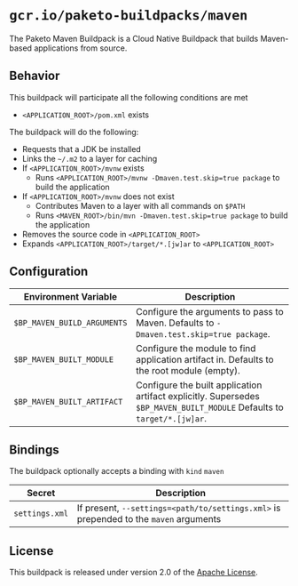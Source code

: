 # `gcr.io/paketo-buildpacks/maven`
The Paketo Maven Buildpack is a Cloud Native Buildpack that builds Maven-based applications from source.

## Behavior
This buildpack will participate all the following conditions are met

* `<APPLICATION_ROOT>/pom.xml` exists

The buildpack will do the following:

* Requests that a JDK be installed
* Links the `~/.m2` to a layer for caching
* If `<APPLICATION_ROOT>/mvnw` exists
  * Runs `<APPLICATION_ROOT>/mvnw -Dmaven.test.skip=true package` to build the application
* If `<APPLICATION_ROOT>/mvnw` does not exist
  * Contributes Maven to a layer with all commands on `$PATH`
  * Runs `<MAVEN_ROOT>/bin/mvn -Dmaven.test.skip=true package` to build the application
* Removes the source code in `<APPLICATION_ROOT>`
* Expands `<APPLICATION_ROOT>/target/*.[jw]ar` to `<APPLICATION_ROOT>`

## Configuration
| Environment Variable | Description
| -------------------- | -----------
| `$BP_MAVEN_BUILD_ARGUMENTS` | Configure the arguments to pass to Maven.  Defaults to `-Dmaven.test.skip=true package`.
| `$BP_MAVEN_BUILT_MODULE` | Configure the module to find application artifact in.  Defaults to the root module (empty).
| `$BP_MAVEN_BUILT_ARTIFACT` | Configure the built application artifact explicitly.  Supersedes `$BP_MAVEN_BUILT_MODULE`  Defaults to `target/*.[jw]ar`.

## Bindings
The buildpack optionally accepts a binding with `kind` `maven`

|Secret | Description
|-----|--------------
|`settings.xml` | If present, `--settings=<path/to/settings.xml>` is prepended to the `maven` arguments

## License
This buildpack is released under version 2.0 of the [Apache License][a].

[a]: http://www.apache.org/licenses/LICENSE-2.0
